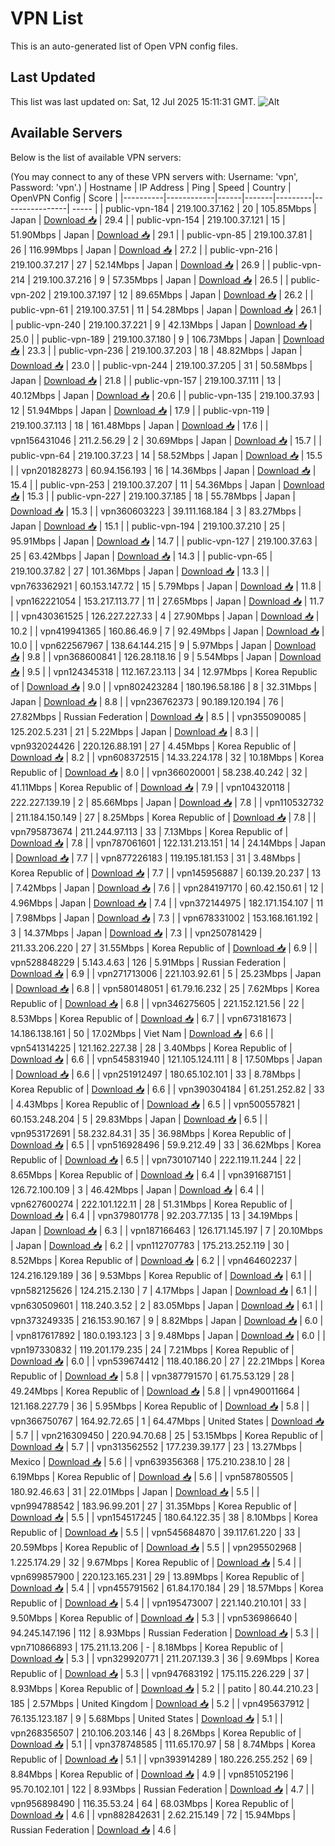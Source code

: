 # VPN List

This is an auto-generated list of Open VPN config files.

## Last Updated

This list was last updated on: Sat, 12 Jul 2025 15:11:31 GMT.
![Alt](https://repobeats.axiom.co/api/embed/186b98318ef1479477931607c1ad7d823f12451f.svg "Repobeats analytics image")

## Available Servers

Below is the list of available VPN servers:

(You may connect to any of these VPN servers with: Username: 'vpn', Password: 'vpn'.)
| Hostname | IP Address | Ping | Speed | Country | OpenVPN Config | Score |
|----------|------------|------|-------|---------|----------------| ----- |
| public-vpn-184 | 219.100.37.162 | 20 | 105.85Mbps | Japan | [Download 📥](./configs/server_0_JP.ovpn) | 29.4 |
| public-vpn-154 | 219.100.37.121 | 15 | 51.90Mbps | Japan | [Download 📥](./configs/server_1_JP.ovpn) | 29.1 |
| public-vpn-85 | 219.100.37.81 | 26 | 116.99Mbps | Japan | [Download 📥](./configs/server_2_JP.ovpn) | 27.2 |
| public-vpn-216 | 219.100.37.217 | 27 | 52.14Mbps | Japan | [Download 📥](./configs/server_3_JP.ovpn) | 26.9 |
| public-vpn-214 | 219.100.37.216 | 9 | 57.35Mbps | Japan | [Download 📥](./configs/server_4_JP.ovpn) | 26.5 |
| public-vpn-202 | 219.100.37.197 | 12 | 89.65Mbps | Japan | [Download 📥](./configs/server_5_JP.ovpn) | 26.2 |
| public-vpn-61 | 219.100.37.51 | 11 | 54.28Mbps | Japan | [Download 📥](./configs/server_6_JP.ovpn) | 26.1 |
| public-vpn-240 | 219.100.37.221 | 9 | 42.13Mbps | Japan | [Download 📥](./configs/server_7_JP.ovpn) | 25.0 |
| public-vpn-189 | 219.100.37.180 | 9 | 106.73Mbps | Japan | [Download 📥](./configs/server_8_JP.ovpn) | 23.3 |
| public-vpn-236 | 219.100.37.203 | 18 | 48.82Mbps | Japan | [Download 📥](./configs/server_9_JP.ovpn) | 23.0 |
| public-vpn-244 | 219.100.37.205 | 31 | 50.58Mbps | Japan | [Download 📥](./configs/server_10_JP.ovpn) | 21.8 |
| public-vpn-157 | 219.100.37.111 | 13 | 40.12Mbps | Japan | [Download 📥](./configs/server_11_JP.ovpn) | 20.6 |
| public-vpn-135 | 219.100.37.93 | 12 | 51.94Mbps | Japan | [Download 📥](./configs/server_12_JP.ovpn) | 17.9 |
| public-vpn-119 | 219.100.37.113 | 18 | 161.48Mbps | Japan | [Download 📥](./configs/server_13_JP.ovpn) | 17.6 |
| vpn156431046 | 211.2.56.29 | 2 | 30.69Mbps | Japan | [Download 📥](./configs/server_14_JP.ovpn) | 15.7 |
| public-vpn-64 | 219.100.37.23 | 14 | 58.52Mbps | Japan | [Download 📥](./configs/server_15_JP.ovpn) | 15.5 |
| vpn201828273 | 60.94.156.193 | 16 | 14.36Mbps | Japan | [Download 📥](./configs/server_16_JP.ovpn) | 15.4 |
| public-vpn-253 | 219.100.37.207 | 11 | 54.36Mbps | Japan | [Download 📥](./configs/server_17_JP.ovpn) | 15.3 |
| public-vpn-227 | 219.100.37.185 | 18 | 55.78Mbps | Japan | [Download 📥](./configs/server_18_JP.ovpn) | 15.3 |
| vpn360603223 | 39.111.168.184 | 3 | 83.27Mbps | Japan | [Download 📥](./configs/server_19_JP.ovpn) | 15.1 |
| public-vpn-194 | 219.100.37.210 | 25 | 95.91Mbps | Japan | [Download 📥](./configs/server_20_JP.ovpn) | 14.7 |
| public-vpn-127 | 219.100.37.63 | 25 | 63.42Mbps | Japan | [Download 📥](./configs/server_21_JP.ovpn) | 14.3 |
| public-vpn-65 | 219.100.37.82 | 27 | 101.36Mbps | Japan | [Download 📥](./configs/server_22_JP.ovpn) | 13.3 |
| vpn763362921 | 60.153.147.72 | 15 | 5.79Mbps | Japan | [Download 📥](./configs/server_23_JP.ovpn) | 11.8 |
| vpn162221054 | 153.217.113.77 | 11 | 27.65Mbps | Japan | [Download 📥](./configs/server_24_JP.ovpn) | 11.7 |
| vpn430361525 | 126.227.227.33 | 4 | 27.90Mbps | Japan | [Download 📥](./configs/server_25_JP.ovpn) | 10.2 |
| vpn419941365 | 160.86.46.9 | 7 | 92.49Mbps | Japan | [Download 📥](./configs/server_26_JP.ovpn) | 10.0 |
| vpn622567967 | 138.64.144.215 | 9 | 5.97Mbps | Japan | [Download 📥](./configs/server_27_JP.ovpn) | 9.8 |
| vpn368600841 | 126.28.118.16 | 9 | 5.54Mbps | Japan | [Download 📥](./configs/server_28_JP.ovpn) | 9.5 |
| vpn124345318 | 112.167.23.113 | 34 | 12.97Mbps | Korea Republic of | [Download 📥](./configs/server_29_KR.ovpn) | 9.0 |
| vpn802423284 | 180.196.58.186 | 8 | 32.31Mbps | Japan | [Download 📥](./configs/server_30_JP.ovpn) | 8.8 |
| vpn236762373 | 90.189.120.194 | 76 | 27.82Mbps | Russian Federation | [Download 📥](./configs/server_31_RU.ovpn) | 8.5 |
| vpn355090085 | 125.202.5.231 | 21 | 5.22Mbps | Japan | [Download 📥](./configs/server_32_JP.ovpn) | 8.3 |
| vpn932024426 | 220.126.88.191 | 27 | 4.45Mbps | Korea Republic of | [Download 📥](./configs/server_33_KR.ovpn) | 8.2 |
| vpn608372515 | 14.33.224.178 | 32 | 10.18Mbps | Korea Republic of | [Download 📥](./configs/server_34_KR.ovpn) | 8.0 |
| vpn366020001 | 58.238.40.242 | 32 | 41.11Mbps | Korea Republic of | [Download 📥](./configs/server_35_KR.ovpn) | 7.9 |
| vpn104320118 | 222.227.139.19 | 2 | 85.66Mbps | Japan | [Download 📥](./configs/server_36_JP.ovpn) | 7.8 |
| vpn110532732 | 211.184.150.149 | 27 | 8.25Mbps | Korea Republic of | [Download 📥](./configs/server_37_KR.ovpn) | 7.8 |
| vpn795873674 | 211.244.97.113 | 33 | 7.13Mbps | Korea Republic of | [Download 📥](./configs/server_38_KR.ovpn) | 7.8 |
| vpn787061601 | 122.131.213.151 | 14 | 24.14Mbps | Japan | [Download 📥](./configs/server_39_JP.ovpn) | 7.7 |
| vpn877226183 | 119.195.181.153 | 31 | 3.48Mbps | Korea Republic of | [Download 📥](./configs/server_40_KR.ovpn) | 7.7 |
| vpn145956887 | 60.139.20.237 | 13 | 7.42Mbps | Japan | [Download 📥](./configs/server_41_JP.ovpn) | 7.6 |
| vpn284197170 | 60.42.150.61 | 12 | 4.96Mbps | Japan | [Download 📥](./configs/server_42_JP.ovpn) | 7.4 |
| vpn372144975 | 182.171.154.107 | 11 | 7.98Mbps | Japan | [Download 📥](./configs/server_43_JP.ovpn) | 7.3 |
| vpn678331002 | 153.168.161.192 | 3 | 14.37Mbps | Japan | [Download 📥](./configs/server_44_JP.ovpn) | 7.3 |
| vpn250781429 | 211.33.206.220 | 27 | 31.55Mbps | Korea Republic of | [Download 📥](./configs/server_45_KR.ovpn) | 6.9 |
| vpn528848229 | 5.143.4.63 | 126 | 5.91Mbps | Russian Federation | [Download 📥](./configs/server_46_RU.ovpn) | 6.9 |
| vpn271713006 | 221.103.92.61 | 5 | 25.23Mbps | Japan | [Download 📥](./configs/server_47_JP.ovpn) | 6.8 |
| vpn580148051 | 61.79.16.232 | 25 | 7.62Mbps | Korea Republic of | [Download 📥](./configs/server_48_KR.ovpn) | 6.8 |
| vpn346275605 | 221.152.121.56 | 22 | 8.53Mbps | Korea Republic of | [Download 📥](./configs/server_49_KR.ovpn) | 6.7 |
| vpn673181673 | 14.186.138.161 | 50 | 17.02Mbps | Viet Nam | [Download 📥](./configs/server_50_VN.ovpn) | 6.6 |
| vpn541314225 | 121.162.227.38 | 28 | 3.40Mbps | Korea Republic of | [Download 📥](./configs/server_51_KR.ovpn) | 6.6 |
| vpn545831940 | 121.105.124.111 | 8 | 17.50Mbps | Japan | [Download 📥](./configs/server_52_JP.ovpn) | 6.6 |
| vpn251912497 | 180.65.102.101 | 33 | 8.78Mbps | Korea Republic of | [Download 📥](./configs/server_53_KR.ovpn) | 6.6 |
| vpn390304184 | 61.251.252.82 | 33 | 4.43Mbps | Korea Republic of | [Download 📥](./configs/server_54_KR.ovpn) | 6.5 |
| vpn500557821 | 60.153.248.204 | 5 | 29.83Mbps | Japan | [Download 📥](./configs/server_55_JP.ovpn) | 6.5 |
| vpn953172691 | 58.232.84.31 | 35 | 36.98Mbps | Korea Republic of | [Download 📥](./configs/server_56_KR.ovpn) | 6.5 |
| vpn516928496 | 59.9.212.49 | 33 | 36.62Mbps | Korea Republic of | [Download 📥](./configs/server_57_KR.ovpn) | 6.5 |
| vpn730107140 | 222.119.11.244 | 22 | 8.65Mbps | Korea Republic of | [Download 📥](./configs/server_58_KR.ovpn) | 6.4 |
| vpn391687151 | 126.72.100.109 | 3 | 46.42Mbps | Japan | [Download 📥](./configs/server_59_JP.ovpn) | 6.4 |
| vpn627600274 | 222.101.122.11 | 28 | 51.31Mbps | Korea Republic of | [Download 📥](./configs/server_60_KR.ovpn) | 6.4 |
| vpn379801778 | 92.203.77.135 | 13 | 34.19Mbps | Japan | [Download 📥](./configs/server_61_JP.ovpn) | 6.3 |
| vpn187166463 | 126.171.145.197 | 7 | 20.10Mbps | Japan | [Download 📥](./configs/server_62_JP.ovpn) | 6.2 |
| vpn112707783 | 175.213.252.119 | 30 | 8.52Mbps | Korea Republic of | [Download 📥](./configs/server_63_KR.ovpn) | 6.2 |
| vpn464602237 | 124.216.129.189 | 36 | 9.53Mbps | Korea Republic of | [Download 📥](./configs/server_64_KR.ovpn) | 6.1 |
| vpn582125626 | 124.215.2.130 | 7 | 4.17Mbps | Japan | [Download 📥](./configs/server_65_JP.ovpn) | 6.1 |
| vpn630509601 | 118.240.3.52 | 2 | 83.05Mbps | Japan | [Download 📥](./configs/server_66_JP.ovpn) | 6.1 |
| vpn373249335 | 216.153.90.167 | 9 | 8.82Mbps | Japan | [Download 📥](./configs/server_67_JP.ovpn) | 6.0 |
| vpn817617892 | 180.0.193.123 | 3 | 9.48Mbps | Japan | [Download 📥](./configs/server_68_JP.ovpn) | 6.0 |
| vpn197330832 | 119.201.179.235 | 24 | 7.21Mbps | Korea Republic of | [Download 📥](./configs/server_69_KR.ovpn) | 6.0 |
| vpn539674412 | 118.40.186.20 | 27 | 22.21Mbps | Korea Republic of | [Download 📥](./configs/server_70_KR.ovpn) | 5.8 |
| vpn387791570 | 61.75.53.129 | 28 | 49.24Mbps | Korea Republic of | [Download 📥](./configs/server_71_KR.ovpn) | 5.8 |
| vpn490011664 | 121.168.227.79 | 36 | 5.95Mbps | Korea Republic of | [Download 📥](./configs/server_72_KR.ovpn) | 5.8 |
| vpn366750767 | 164.92.72.65 | 1 | 64.47Mbps | United States | [Download 📥](./configs/server_73_US.ovpn) | 5.7 |
| vpn216309450 | 220.94.70.68 | 25 | 53.15Mbps | Korea Republic of | [Download 📥](./configs/server_74_KR.ovpn) | 5.7 |
| vpn313562552 | 177.239.39.177 | 23 | 13.27Mbps | Mexico | [Download 📥](./configs/server_75_MX.ovpn) | 5.6 |
| vpn639356368 | 175.210.238.10 | 28 | 6.19Mbps | Korea Republic of | [Download 📥](./configs/server_76_KR.ovpn) | 5.6 |
| vpn587805505 | 180.92.46.63 | 31 | 22.01Mbps | Japan | [Download 📥](./configs/server_77_JP.ovpn) | 5.5 |
| vpn994788542 | 183.96.99.201 | 27 | 31.35Mbps | Korea Republic of | [Download 📥](./configs/server_78_KR.ovpn) | 5.5 |
| vpn154517245 | 180.64.122.35 | 38 | 8.10Mbps | Korea Republic of | [Download 📥](./configs/server_79_KR.ovpn) | 5.5 |
| vpn545684870 | 39.117.61.220 | 33 | 20.59Mbps | Korea Republic of | [Download 📥](./configs/server_80_KR.ovpn) | 5.5 |
| vpn295502968 | 1.225.174.29 | 32 | 9.67Mbps | Korea Republic of | [Download 📥](./configs/server_81_KR.ovpn) | 5.4 |
| vpn699857900 | 220.123.165.231 | 29 | 13.89Mbps | Korea Republic of | [Download 📥](./configs/server_82_KR.ovpn) | 5.4 |
| vpn455791562 | 61.84.170.184 | 29 | 18.57Mbps | Korea Republic of | [Download 📥](./configs/server_83_KR.ovpn) | 5.4 |
| vpn195473007 | 221.140.210.101 | 33 | 9.50Mbps | Korea Republic of | [Download 📥](./configs/server_84_KR.ovpn) | 5.3 |
| vpn536986640 | 94.245.147.196 | 112 | 8.93Mbps | Russian Federation | [Download 📥](./configs/server_85_RU.ovpn) | 5.3 |
| vpn710866893 | 175.211.13.206 | - | 8.18Mbps | Korea Republic of | [Download 📥](./configs/server_86_KR.ovpn) | 5.3 |
| vpn329920771 | 211.207.139.3 | 36 | 9.69Mbps | Korea Republic of | [Download 📥](./configs/server_87_KR.ovpn) | 5.3 |
| vpn947683192 | 175.115.226.229 | 37 | 8.93Mbps | Korea Republic of | [Download 📥](./configs/server_88_KR.ovpn) | 5.2 |
| patito | 80.44.210.23 | 185 | 2.57Mbps | United Kingdom | [Download 📥](./configs/server_89_GB.ovpn) | 5.2 |
| vpn495637912 | 76.135.123.187 | 9 | 5.68Mbps | United States | [Download 📥](./configs/server_90_US.ovpn) | 5.1 |
| vpn268356507 | 210.106.203.146 | 43 | 8.26Mbps | Korea Republic of | [Download 📥](./configs/server_91_KR.ovpn) | 5.1 |
| vpn378748585 | 111.65.170.97 | 58 | 8.74Mbps | Korea Republic of | [Download 📥](./configs/server_92_KR.ovpn) | 5.1 |
| vpn393914289 | 180.226.255.252 | 69 | 8.84Mbps | Korea Republic of | [Download 📥](./configs/server_93_KR.ovpn) | 4.9 |
| vpn851052196 | 95.70.102.101 | 122 | 8.93Mbps | Russian Federation | [Download 📥](./configs/server_94_RU.ovpn) | 4.7 |
| vpn956898490 | 116.35.53.24 | 64 | 68.03Mbps | Korea Republic of | [Download 📥](./configs/server_95_KR.ovpn) | 4.6 |
| vpn882842631 | 2.62.215.149 | 72 | 15.94Mbps | Russian Federation | [Download 📥](./configs/server_96_RU.ovpn) | 4.6 |

